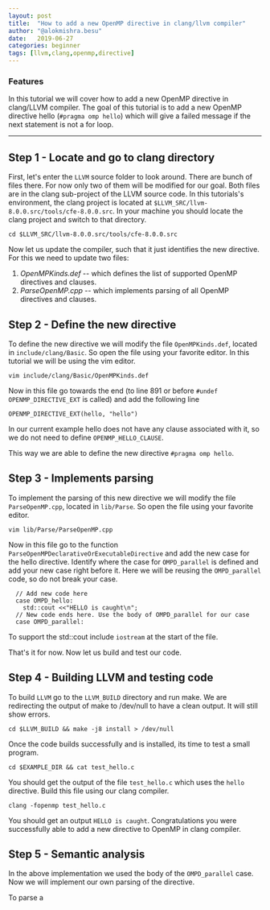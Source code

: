 ```yaml
---
layout: post
title:  "How to add a new OpenMP directive in clang/llvm compiler"
author: "@alokmishra.besu"
date:   2019-06-27
categories: beginner
tags: [llvm,clang,openmp,directive]
---
```

### Features

In this tutorial we will cover how to add a new OpenMP directive in clang/LLVM compiler. The goal of this tutorial is to add a new OpenMP directive hello (`#pragma omp hello`) which will give a failed message if the next statement is not a for loop.

---

## Step 1 - Locate and go to clang directory
First, let's enter the `LLVM` source folder to look around. There are bunch of files there. For now only two of them will be modified for our goal. Both files are in the clang sub-project of the LLVM source code. In this tutorials's environment, the clang project is located at `$LLVM_SRC/llvm-8.0.0.src/tools/cfe-8.0.0.src`. In your machine you should locate the clang project and switch to that directory.
```.term1
cd $LLVM_SRC/llvm-8.0.0.src/tools/cfe-8.0.0.src
```

Now let us update the compiler, such that it just identifies the new directive. For this we need to update two files:
1. *OpenMPKinds.def* -- which defines the list of supported OpenMP directives and clauses.
2. *ParseOpenMP.cpp* -- which implements parsing of all OpenMP directives and clauses.

## Step 2 - Define the new directive
To define the new directive we will modify the file `OpenMPKinds.def`, located in `include/clang/Basic`. So open the file using your favorite editor. In this tutorial we will be using the vim editor.
```.term1
vim include/clang/Basic/OpenMPKinds.def
```

Now in this file go towards the end (to line 891 or before `#undef OPENMP_DIRECTIVE_EXT` is called) and add the following line
```
OPENMP_DIRECTIVE_EXT(hello, "hello")
```

In our current example hello does not have any clause associated with it, so we do not need to define `OPENMP_HELLO_CLAUSE`.

This way we are able to define the new directive `#pragma omp hello`.

## Step 3 - Implements parsing
To implement the parsing of this new directive we will modify the file `ParseOpenMP.cpp`, located in `lib/Parse`. So open the file using your favorite editor.
```.term1
vim lib/Parse/ParseOpenMP.cpp
```

Now in this file go to the function `ParseOpenMPDeclarativeOrExecutableDirective` and add the new case for the hello directive. Identify where the case for `OMPD_parallel` is defined and add your new case right before it. Here we will be reusing the `OMPD_parallel` code, so do not break your case.
```
  // Add new code here
  case OMPD_hello:
    std::cout <<"HELLO is caught\n";
  // New code ends here. Use the body of OMPD_parallel for our case
  case OMPD_parallel:

```
To support the std::cout include `iostream` at the start of the file.

That's it for now. Now let us build and test our code.

## Step 4 - Building LLVM and testing code
To build `LLVM` go to the `LLVM_BUILD` directory and run make. We are redirecting the output of make to /dev/null to have a clean output. It will still show errors.

```.term1
cd $LLVM_BUILD && make -j8 install > /dev/null
```

Once the code builds successfully and is installed, its time to test a small program.

```.term1
cd $EXAMPLE_DIR && cat test_hello.c
```

You should get the output of the file `test_hello.c` which uses the `hello` directive. Build this file using our clang compiler.

```.term1
clang -fopenmp test_hello.c
```

You should get an output `HELLO is caught`. Congratulations you were successfully able to add a new directive to OpenMP in clang compiler.

## Step 5 - Semantic analysis
In the above implementation we used the body of the `OMPD_parallel` case. Now we will implement our own parsing of the directive.

To parse a 


